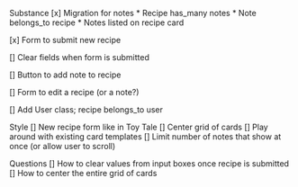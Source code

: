 Substance
[x] Migration for notes
    * Recipe has_many notes
    * Note belongs_to recipe
    * Notes listed on recipe card

[x] Form to submit new recipe

[] Clear fields when form is submitted

[] Button to add note to recipe

[] Form to edit a recipe (or a note?)

[] Add User class; recipe belongs_to user

Style
[] New recipe form like in Toy Tale
[] Center grid of cards
[] Play around with existing card templates
[] Limit number of notes that show at once (or allow user to scroll)

Questions
[] How to clear values from input boxes once recipe is submitted
[] How to center the entire grid of cards